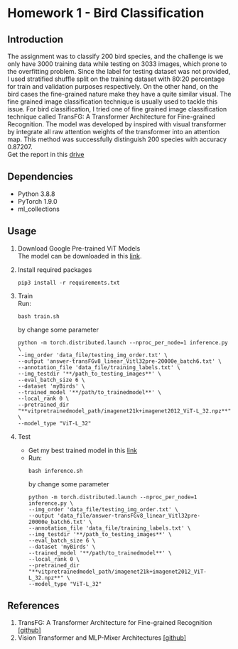 # Homework 1 - Bird Classification

## Introduction
The assignment was to classify 200 bird species, and the challenge is we only have 3000 training data while testing on 3033 images, which prone to the overfitting problem. Since the label for testing dataset was not provided, I used stratified shuffle split on the training dataset with 80:20 percentage for train and validation purposes respectively.
On the other hand, on the bird cases the fine-grained nature make they have a quite similar visual. The fine grained image classification technique is usually used to tackle this issue. For bird classification, I tried one of fine grained image classification technique called TransFG: A Transformer Architecture for Fine-grained Recognition. The model was developed by inspired with visual transformer by integrate all raw attention weights of the
transformer into an attention map. This method was successfully distinguish 200 species with accuracy
0.87207. \
Get the report in this [drive](https://reurl.cc/aNR1VD)
## Dependencies
  - Python 3.8.8
  - PyTorch 1.9.0
  - ml_collections

## Usage
1. Download Google Pre-trained ViT Models \
   The model can be downloaded in this [link](https://console.cloud.google.com/storage/browser/vit_models).

2. Install required packages
      ```
      pip3 install -r requirements.txt
      ```
3. Train \
   Run: 
      ```
      bash train.sh
      ```
   by change some parameter
      ```
      python -m torch.distributed.launch --nproc_per_node=1 inference.py \
      --img_order 'data_file/testing_img_order.txt' \
      --output 'answer-transFGv8_linear_Vitl32pre-20000e_batch6.txt' \
      --annotation_file 'data_file/training_labels.txt' \
      --img_testdir '**/path_to_testing_images**' \
      --eval_batch_size 6 \
      --dataset 'myBirds' \
      --trained_model '**/path/to_trainedmodel**' \
      --local_rank 0 \
      --pretrained_dir "**vitpretrainedmodel_path/imagenet21k+imagenet2012_ViT-L_32.npz**" \
      --model_type "ViT-L_32"
      ```
4. Test 
   - Get my best trained model in this [link](https://reurl.cc/q1oZbN)
   - Run: 
      ```
      bash inference.sh
      ```
      by change some parameter
      ```
      python -m torch.distributed.launch --nproc_per_node=1 inference.py \
      --img_order 'data_file/testing_img_order.txt' \
      --output 'data_file/answer-transFGv8_linear_Vitl32pre-20000e_batch6.txt' \
      --annotation_file 'data_file/training_labels.txt' \
      --img_testdir '**/path_to_testing_images**' \
      --eval_batch_size 6 \
      --dataset 'myBirds' \
      --trained_model '**/path/to_trainedmodel**' \
      --local_rank 0 \
      --pretrained_dir "**vitpretrainedmodel_path/imagenet21k+imagenet2012_ViT-L_32.npz**" \
      --model_type "ViT-L_32"
      ```
  
## References
1. TransFG: A Transformer Architecture for Fine-grained Recognition [[github]](https://github.com/TACJu/TransFG)
2. Vision Transformer and MLP-Mixer Architectures [[github]](https://github.com/google-research/vision_transformer)
